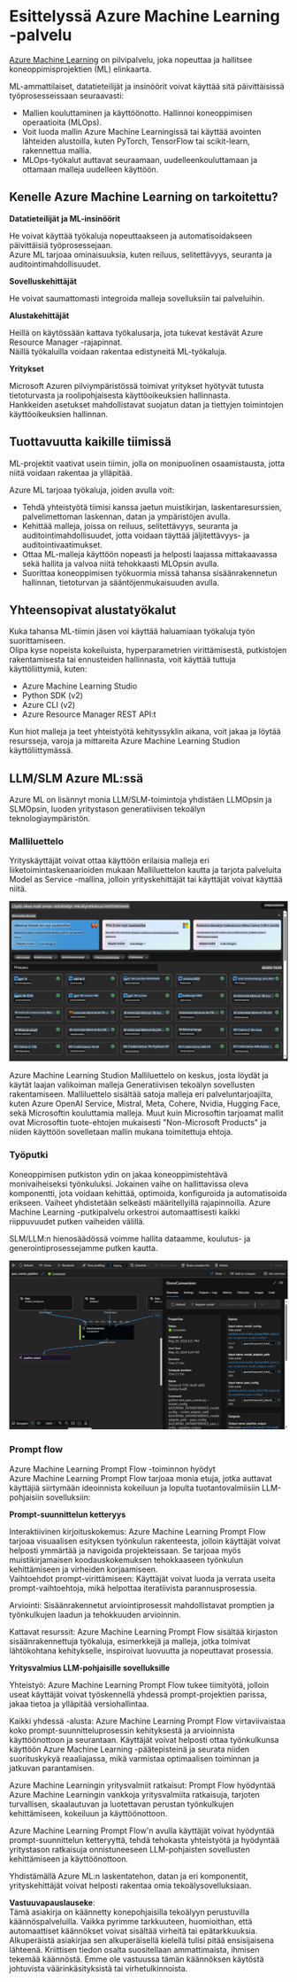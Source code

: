 # **Esittelyssä Azure Machine Learning -palvelu**

[Azure Machine Learning](https://ml.azure.com?WT.mc_id=aiml-138114-kinfeylo) on pilvipalvelu, joka nopeuttaa ja hallitsee koneoppimisprojektien (ML) elinkaarta.

ML-ammattilaiset, datatieteilijät ja insinöörit voivat käyttää sitä päivittäisissä työprosesseissaan seuraavasti:

- Mallien kouluttaminen ja käyttöönotto.
Hallinnoi koneoppimisen operaatioita (MLOps).
- Voit luoda mallin Azure Machine Learningissä tai käyttää avointen lähteiden alustoilla, kuten PyTorch, TensorFlow tai scikit-learn, rakennettua mallia.
- MLOps-työkalut auttavat seuraamaan, uudelleenkouluttamaan ja ottamaan malleja uudelleen käyttöön.

## Kenelle Azure Machine Learning on tarkoitettu?

**Datatieteilijät ja ML-insinöörit**

He voivat käyttää työkaluja nopeuttaakseen ja automatisoidakseen päivittäisiä työprosessejaan.  
Azure ML tarjoaa ominaisuuksia, kuten reiluus, selitettävyys, seuranta ja auditointimahdollisuudet.

**Sovelluskehittäjät**

He voivat saumattomasti integroida malleja sovelluksiin tai palveluihin.

**Alustakehittäjät**

Heillä on käytössään kattava työkalusarja, jota tukevat kestävät Azure Resource Manager -rajapinnat.  
Näillä työkaluilla voidaan rakentaa edistyneitä ML-työkaluja.

**Yritykset**

Microsoft Azuren pilviympäristössä toimivat yritykset hyötyvät tutusta tietoturvasta ja roolipohjaisesta käyttöoikeuksien hallinnasta.  
Hankkeiden asetukset mahdollistavat suojatun datan ja tiettyjen toimintojen käyttöoikeuksien hallinnan.

## Tuottavuutta kaikille tiimissä
ML-projektit vaativat usein tiimin, jolla on monipuolinen osaamistausta, jotta niitä voidaan rakentaa ja ylläpitää.

Azure ML tarjoaa työkaluja, joiden avulla voit:
- Tehdä yhteistyötä tiimisi kanssa jaetun muistikirjan, laskentaresurssien, palvelimettoman laskennan, datan ja ympäristöjen avulla.
- Kehittää malleja, joissa on reiluus, selitettävyys, seuranta ja auditointimahdollisuudet, jotta voidaan täyttää jäljitettävyys- ja auditointivaatimukset.
- Ottaa ML-malleja käyttöön nopeasti ja helposti laajassa mittakaavassa sekä hallita ja valvoa niitä tehokkaasti MLOpsin avulla.
- Suorittaa koneoppimisen työkuormia missä tahansa sisäänrakennetun hallinnan, tietoturvan ja sääntöjenmukaisuuden avulla.

## Yhteensopivat alustatyökalut

Kuka tahansa ML-tiimin jäsen voi käyttää haluamiaan työkaluja työn suorittamiseen.  
Olipa kyse nopeista kokeiluista, hyperparametrien virittämisestä, putkistojen rakentamisesta tai ennusteiden hallinnasta, voit käyttää tuttuja käyttöliittymiä, kuten:
- Azure Machine Learning Studio
- Python SDK (v2)
- Azure CLI (v2)
- Azure Resource Manager REST API:t

Kun hiot malleja ja teet yhteistyötä kehityssyklin aikana, voit jakaa ja löytää resursseja, varoja ja mittareita Azure Machine Learning Studion käyttöliittymässä.

## **LLM/SLM Azure ML:ssä**

Azure ML on lisännyt monia LLM/SLM-toimintoja yhdistäen LLMOpsin ja SLMOpsin, luoden yritystason generatiivisen tekoälyn teknologiaympäristön.

### **Malliluettelo**

Yrityskäyttäjät voivat ottaa käyttöön erilaisia malleja eri liiketoimintaskenaarioiden mukaan Malliluettelon kautta ja tarjota palveluita Model as Service -mallina, jolloin yrityskehittäjät tai käyttäjät voivat käyttää niitä.

![models](../../../../translated_images/models.2450411eac222e539ffb55785a8f550d01be1030bd8eb67c9c4f9ae4ca5d64be.fi.png)

Azure Machine Learning Studion Malliluettelo on keskus, josta löydät ja käytät laajan valikoiman malleja Generatiivisen tekoälyn sovellusten rakentamiseen. Malliluettelo sisältää satoja malleja eri palveluntarjoajilta, kuten Azure OpenAI Service, Mistral, Meta, Cohere, Nvidia, Hugging Face, sekä Microsoftin kouluttamia malleja. Muut kuin Microsoftin tarjoamat mallit ovat Microsoftin tuote-ehtojen mukaisesti "Non-Microsoft Products" ja niiden käyttöön sovelletaan mallin mukana toimitettuja ehtoja.

### **Työputki**

Koneoppimisen putkiston ydin on jakaa koneoppimistehtävä monivaiheiseksi työnkuluksi. Jokainen vaihe on hallittavissa oleva komponentti, jota voidaan kehittää, optimoida, konfiguroida ja automatisoida erikseen. Vaiheet yhdistetään selkeästi määritellyillä rajapinnoilla. Azure Machine Learning -putkipalvelu orkestroi automaattisesti kaikki riippuvuudet putken vaiheiden välillä.

SLM/LLM:n hienosäädössä voimme hallita dataamme, koulutus- ja generointiprosessejamme putken kautta.

![finetuning](../../../../translated_images/finetuning.b52e4aa971dfd8d3c668db913a2b419380533bd3a920d227ec19c078b7b3f309.fi.png)

### **Prompt flow**

Azure Machine Learning Prompt Flow -toiminnon hyödyt  
Azure Machine Learning Prompt Flow tarjoaa monia etuja, jotka auttavat käyttäjiä siirtymään ideoinnista kokeiluun ja lopulta tuotantovalmiisiin LLM-pohjaisiin sovelluksiin:

**Prompt-suunnittelun ketteryys**

Interaktiivinen kirjoituskokemus: Azure Machine Learning Prompt Flow tarjoaa visuaalisen esityksen työnkulun rakenteesta, jolloin käyttäjät voivat helposti ymmärtää ja navigoida projekteissaan. Se tarjoaa myös muistikirjamaisen koodauskokemuksen tehokkaaseen työnkulun kehittämiseen ja virheiden korjaamiseen.  
Vaihtoehdot prompt-virittämiseen: Käyttäjät voivat luoda ja verrata useita prompt-vaihtoehtoja, mikä helpottaa iteratiivista parannusprosessia.

Arviointi: Sisäänrakennetut arviointiprosessit mahdollistavat promptien ja työnkulkujen laadun ja tehokkuuden arvioinnin.

Kattavat resurssit: Azure Machine Learning Prompt Flow sisältää kirjaston sisäänrakennettuja työkaluja, esimerkkejä ja malleja, jotka toimivat lähtökohtana kehitykselle, inspiroivat luovuutta ja nopeuttavat prosessia.

**Yritysvalmius LLM-pohjaisille sovelluksille**

Yhteistyö: Azure Machine Learning Prompt Flow tukee tiimityötä, jolloin useat käyttäjät voivat työskennellä yhdessä prompt-projektien parissa, jakaa tietoa ja ylläpitää versiohallintaa.

Kaikki yhdessä -alusta: Azure Machine Learning Prompt Flow virtaviivaistaa koko prompt-suunnitteluprosessin kehityksestä ja arvioinnista käyttöönottoon ja seurantaan. Käyttäjät voivat helposti ottaa työnkulkunsa käyttöön Azure Machine Learning -päätepisteinä ja seurata niiden suorituskykyä reaaliajassa, mikä varmistaa optimaalisen toiminnan ja jatkuvan parantamisen.

Azure Machine Learningin yritysvalmiit ratkaisut: Prompt Flow hyödyntää Azure Machine Learningin vankkoja yritysvalmiita ratkaisuja, tarjoten turvallisen, skaalautuvan ja luotettavan perustan työnkulkujen kehittämiseen, kokeiluun ja käyttöönottoon.

Azure Machine Learning Prompt Flow'n avulla käyttäjät voivat hyödyntää prompt-suunnittelun ketteryyttä, tehdä tehokasta yhteistyötä ja hyödyntää yritystason ratkaisuja onnistuneeseen LLM-pohjaisten sovellusten kehittämiseen ja käyttöönottoon.

Yhdistämällä Azure ML:n laskentatehon, datan ja eri komponentit, yrityskehittäjät voivat helposti rakentaa omia tekoälysovelluksiaan.

**Vastuuvapauslauseke**:  
Tämä asiakirja on käännetty konepohjaisilla tekoälyyn perustuvilla käännöspalveluilla. Vaikka pyrimme tarkkuuteen, huomioithan, että automaattiset käännökset voivat sisältää virheitä tai epätarkkuuksia. Alkuperäistä asiakirjaa sen alkuperäisellä kielellä tulisi pitää ensisijaisena lähteenä. Kriittisen tiedon osalta suositellaan ammattimaista, ihmisen tekemää käännöstä. Emme ole vastuussa tämän käännöksen käytöstä johtuvista väärinkäsityksistä tai virhetulkinnoista.
